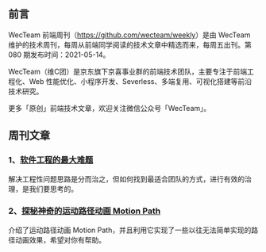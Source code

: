 ## 前言

WecTeam 前端周刊（<https://github.com/wecteam/weekly>）是由 WecTeam 维护的技术周刊，每周从前端同学阅读的技术文章中精选而来，每周五出刊。第 080 期发布时间：2021-05-14。

WecTeam（维C团）是京东旗下京喜事业群的前端技术团队，主要专注于前端工程化、Web 性能优化、小程序开发、Severless、多端复用、可视化搭建等前沿技术研究。

更多「原创」前端技术文章，欢迎关注微信公众号「WecTeam」。


## 周刊文章

### 1、[软件工程的最大难题](https://mp.weixin.qq.com/s/WO5z13Sz-AGuF3IEzIC3fA)

解决工程性问题思路是分而治之，但如何找到最适合团队的方式，进行有效的治理，是我们要思考的。

### 2、[探秘神奇的运动路径动画 Motion Path](https://mp.weixin.qq.com/s/NnZoe5rvIMw6A-WA3BoPEw)

介绍了运动路径动画 Motion Path，并且利用它实现了一些以往无法简单实现的路径动画效果，希望对你有帮助。
